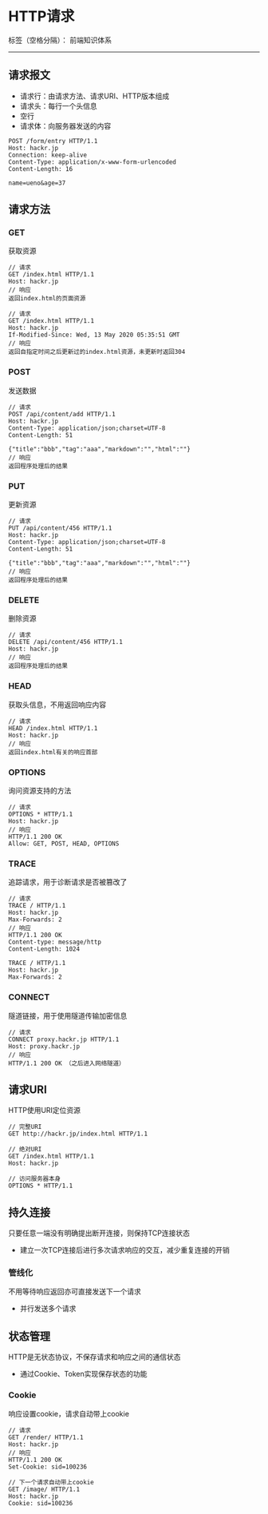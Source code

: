 # HTTP请求

标签（空格分隔）： 前端知识体系

---

## 请求报文

* 请求行：由请求方法、请求URI、HTTP版本组成
* 请求头：每行一个头信息
* 空行
* 请求体：向服务器发送的内容

```
POST /form/entry HTTP/1.1
Host: hackr.jp
Connection: keep-alive
Content-Type: application/x-www-form-urlencoded
Content-Length: 16

name=ueno&age=37
```

## 请求方法

### GET

获取资源

```
// 请求
GET /index.html HTTP/1.1
Host: hackr.jp
// 响应
返回index.html的页面资源

// 请求
GET /index.html HTTP/1.1
Host: hackr.jp
If-Modified-Since: Wed, 13 May 2020 05:35:51 GMT
// 响应
返回自指定时间之后更新过的index.html资源，未更新时返回304
```

### POST

发送数据

```
// 请求
POST /api/content/add HTTP/1.1
Host: hackr.jp
Content-Type: application/json;charset=UTF-8
Content-Length: 51

{"title":"bbb","tag":"aaa","markdown":"","html":""}
// 响应
返回程序处理后的结果
```

### PUT

更新资源

```
// 请求
PUT /api/content/456 HTTP/1.1
Host: hackr.jp
Content-Type: application/json;charset=UTF-8
Content-Length: 51

{"title":"bbb","tag":"aaa","markdown":"","html":""}
// 响应
返回程序处理后的结果
```

### DELETE

删除资源

```
// 请求
DELETE /api/content/456 HTTP/1.1
Host: hackr.jp
// 响应
返回程序处理后的结果
```

### HEAD

获取头信息，不用返回响应内容

```
// 请求
HEAD /index.html HTTP/1.1
Host: hackr.jp
// 响应
返回index.html有关的响应首部
```

### OPTIONS

询问资源支持的方法

```
// 请求
OPTIONS * HTTP/1.1
Host: hackr.jp
// 响应
HTTP/1.1 200 OK
Allow: GET, POST, HEAD, OPTIONS
```

### TRACE

追踪请求，用于诊断请求是否被篡改了

```
// 请求
TRACE / HTTP/1.1
Host: hackr.jp
Max-Forwards: 2
// 响应
HTTP/1.1 200 OK
Content-type: message/http
Content-Length: 1024

TRACE / HTTP/1.1
Host: hackr.jp
Max-Forwards: 2
```

### CONNECT

隧道链接，用于使用隧道传输加密信息

```
// 请求
CONNECT proxy.hackr.jp HTTP/1.1
Host: proxy.hackr.jp
// 响应
HTTP/1.1 200 OK （之后进入网络隧道）
```

## 请求URI

HTTP使用URI定位资源

```
// 完整URI
GET http://hackr.jp/index.html HTTP/1.1

// 绝对URI
GET /index.html HTTP/1.1
Host: hackr.jp

// 访问服务器本身
OPTIONS * HTTP/1.1
```

## 持久连接

只要任意一端没有明确提出断开连接，则保持TCP连接状态

* 建立一次TCP连接后进行多次请求响应的交互，减少重复连接的开销

### 管线化

不用等待响应返回亦可直接发送下一个请求

* 并行发送多个请求

## 状态管理

HTTP是无状态协议，不保存请求和响应之间的通信状态

* 通过Cookie、Token实现保存状态的功能

### Cookie

响应设置cookie，请求自动带上cookie

```
// 请求
GET /render/ HTTP/1.1
Host: hackr.jp
// 响应
HTTP/1.1 200 OK
Set-Cookie: sid=100236

// 下一个请求自动带上cookie
GET /image/ HTTP/1.1
Host: hackr.jp
Cookie: sid=100236
```
